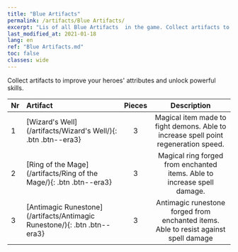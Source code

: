 ```yaml
---
title: "Blue Artifacts"
permalink: /artifacts/Blue Artifacts/
excerpt: "Lis of all Blue Artifacts  in the game. Collect artifacts to improve your heroes' attributes and unlock powerful skills."
last_modified_at: 2021-01-18
lang: en
ref: "Blue Artifacts.md"
toc: false
classes: wide
---
```


  Collect artifacts to improve your heroes' attributes and unlock powerful skills.

  |  Nr  |    Artifact    | Pieces |  Description   |
  |:-----|:---------------|:------:|:--------------:|
  | 1   | [Wizard's Well](/artifacts/Wizard's Well/){: .btn .btn--era3} | 3 | Magical item made to fight demons. Able to increase spell point regeneration speed. |
  | 2   | [Ring of the Mage](/artifacts/Ring of the Mage/){: .btn .btn--era3} | 3 | Magical ring forged from enchanted items. Able to increase spell damage. |
  | 3   | [Antimagic Runestone](/artifacts/Antimagic Runestone/){: .btn .btn--era3} | 3 | Antimagic runestone forged from enchanted items. Able to resist against spell damage |

